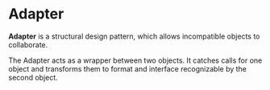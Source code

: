 # Adapter
**Adapter** is a structural design pattern, which allows incompatible objects to collaborate.

The Adapter acts as a wrapper between two objects. It catches calls for one object and transforms them to format and interface recognizable by the second object.


